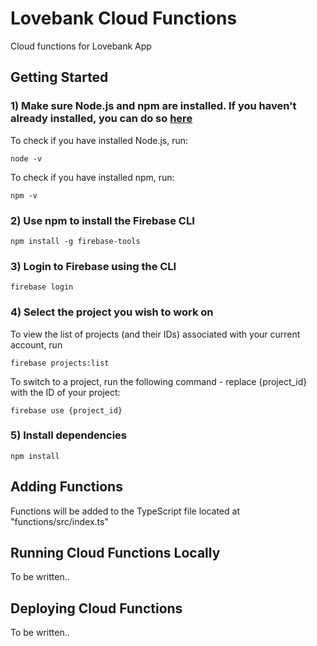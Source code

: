 # Lovebank Cloud Functions
Cloud functions for Lovebank App

## Getting Started
### 1) Make sure Node.js and npm are installed. If you haven't already installed, you can do so [here](https://nodejs.org/en/)
To check if you have installed Node.js, run:
```
node -v
```
To check if you have installed npm, run:
```
npm -v
```

### 2) Use npm to install the Firebase CLI
```
npm install -g firebase-tools
```

### 3) Login to Firebase using the CLI
``` 
firebase login
```
### 4) Select the project you wish to work on
To view the list of projects (and their IDs) associated with your current account, run
```
firebase projects:list
```
To switch to a project, run the following command - replace {project_id} with the ID of your project:
```
firebase use {project_id}
```
### 5) Install dependencies 
```
npm install
```
## Adding Functions 
Functions will be added to the TypeScript file located at "functions/src/index.ts"

## Running Cloud Functions Locally 
To be written..

## Deploying Cloud Functions
To be written..
